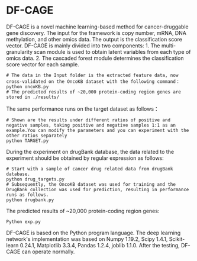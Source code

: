 # DF-CAGE
DF-CAGE is a novel machine learning-based method for cancer-druggable gene discovery. The input for the framework is copy number, mRNA, DNA methylation, and other omics data. The output is the classification score vector. DF-CAGE is mainly divided into two components: 1. The multi-granularity scan module is used to obtain latent variables from each type of omics data. 2. The cascaded forest module determines the classification score vector for each sample.
```shell
# The data in the Input folder is the extracted feature data, now cross-validated on the OncoKB dataset with the following command： 
python oncoKB.py   
# The predicted results of ~20,000 protein-coding region genes are stored in ./results/  
```
The same performance runs on the target dataset as follows：
```shell
# Shown are the results under different ratios of positive and negative samples, taking positive and negative samples 1:1 as an example.You can modify the parameters and you can experiment with the other ratios separately
python TARGET.py 
```
During the experiment on drugBank database, the data related to the experiment should be obtained by regular expression as follows:
```shell
# Start with a sample of cancer drug related data from drugBank database.
python drug_targets.py
# Subsequently, the OncoKB dataset was used for training and the DrugBank collection was used for prediction, resulting in performance runs as follows.
python drugbank.py
```
The predicted results of ~20,000 protein-coding region genes:
```shell
Python exp.py
```
DF-CAGE is based on the Python program language. The deep learning network's implementation was based on Numpy 1.19.2, Scipy 1.4.1, Scikit-learn 0.24.1, Matplotlib 3.3.4, Pandas 1.2.4, joblib 1.1.0. After the testing, DF-CAGE can operate normally.
